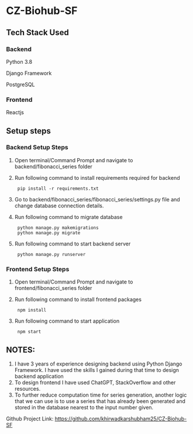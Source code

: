 # CZ-Biohub-SF

## Tech Stack Used

### Backend
Python 3.8

Django Framework

PostgreSQL

### Frontend
Reactjs

## Setup steps

### Backend Setup Steps

1. Open terminal/Command Prompt and navigate to backend/fibonacci_series folder
2. Run following command to install requirements required for backend
    
        pip install -r requirements.txt
3. Go to backend/fibonacci_series/fibonacci_series/settings.py file and change database connection details.
4. Run following command to migrate database

        python manage.py makemigrations
        python manage.py migrate
5. Run following command to start backend server

        python manage.py runserver

### Frontend Setup Steps

1. Open terminal/Command Prompt and navigate to frontend/fibonacci_series folder
2. Run following command to install frontend packages

        npm install
3. Run following command to start application

        npm start
	
## NOTES:
1. I have 3 years of experience designing backend using Python Django Framework. I have used the skills I gained during that time to design backend application
2. To design frontend I have used ChatGPT, StackOverflow and other resources.
3. To further reduce computation time for series generation, another logic that we can use is to use a series that has already been generated and stored in the database nearest to the input number given.


Github Project Link: https://github.com/khirwadkarshubham25/CZ-Biohub-SF
